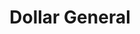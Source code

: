 ---
title: "Dollar General"
url: /atkins/dollar-general-north-church-street/
shop: variety store
---